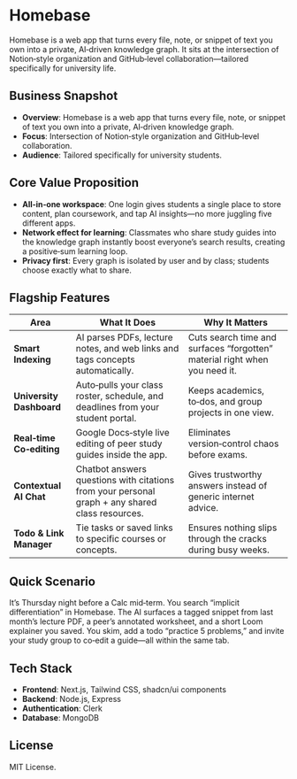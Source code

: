 # Homebase

Homebase is a web app that turns every file, note, or snippet of text you own into a private, AI‑driven knowledge graph. It sits at the intersection of Notion‑style organization and GitHub‑level collaboration—tailored specifically for university life.

## Business Snapshot

- **Overview**: Homebase is a web app that turns every file, note, or snippet of text you own into a private, AI‑driven knowledge graph.
- **Focus**: Intersection of Notion‑style organization and GitHub‑level collaboration.
- **Audience**: Tailored specifically for university students.

## Core Value Proposition

- **All‑in‑one workspace**: One login gives students a single place to store content, plan coursework, and tap AI insights—no more juggling five different apps.
- **Network effect for learning**: Classmates who share study guides into the knowledge graph instantly boost everyone’s search results, creating a positive‑sum learning loop.
- **Privacy first**: Every graph is isolated by user and by class; students choose exactly what to share.

## Flagship Features

| Area                     | What It Does                                                                                       | Why It Matters                                                                                       |
|--------------------------|----------------------------------------------------------------------------------------------------|------------------------------------------------------------------------------------------------------|
| **Smart Indexing**       | AI parses PDFs, lecture notes, and web links and tags concepts automatically.                      | Cuts search time and surfaces “forgotten” material right when you need it.                            |
| **University Dashboard** | Auto‑pulls your class roster, schedule, and deadlines from your student portal.                     | Keeps academics, to‑dos, and group projects in one view.                                             |
| **Real‑time Co‑editing** | Google Docs‑style live editing of peer study guides inside the app.                                 | Eliminates version‑control chaos before exams.                                                       |
| **Contextual AI Chat**   | Chatbot answers questions with citations from your personal graph + any shared class resources.   | Gives trustworthy answers instead of generic internet advice.                                         |
| **Todo & Link Manager**  | Tie tasks or saved links to specific courses or concepts.                                          | Ensures nothing slips through the cracks during busy weeks.                                          |

## Quick Scenario

It’s Thursday night before a Calc mid‑term. You search “implicit differentiation” in Homebase. The AI surfaces a tagged snippet from last month’s lecture PDF, a peer’s annotated worksheet, and a short Loom explainer you saved. You skim, add a todo “practice 5 problems,” and invite your study group to co‑edit a guide—all within the same tab.

## Tech Stack

- **Frontend**: Next.js, Tailwind CSS, shadcn/ui components  
- **Backend**: Node.js, Express  
- **Authentication**: Clerk  
- **Database**: MongoDB  

## License

MIT License.
